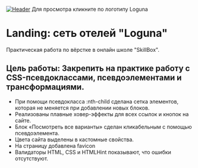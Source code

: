 [![Header](https://github.com/EvseevRoman/Landing_hotel_chain_Loguna/blob/main/img/logo.svg)](https://evseevroman.github.io/Landing_hotel_chain_Loguna/)              Для просмотра кликните по логотипу Loguna
# Landing: сеть отелей "Loguna"
Практическая работа по вёрстке в онлайн школе "SkillBox".
## Цель работы: Закрепить на практике работу с CSS-псевдоклассами, псевдоэлементами и трансформациями.
- При помощи псевдокласса :nth-child сделана сетка элементов, которая не меняется при добавлении новых блоков.
- Реализованы плавные ховер-эффекты для всех ссылок и кнопок на сайте.
- Блок «Посмотреть все варианты» сделан кликабельным с помощью псевдоэлемента.
- Цвета сайта выделены в кастомные свойства.
- На страницу добавлена favicon
- Валидаторы HTML, CSS и HTMLHint показывают, что ошибки отсутствуют.
